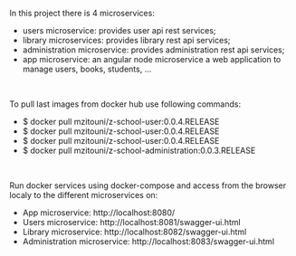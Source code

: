In this project there is 4 microservices:
* users microservice: provides user api rest services;
* library microservices: provides library rest api services;
* administration microservice: provides administration rest api services;
* app microservice: an angular node microservice a web application to manage users, books, students, ...
<br/>

To pull last images from docker hub use following commands:
* $ docker pull mzitouni/z-school-user:0.0.4.RELEASE
* $ docker pull mzitouni/z-school-user:0.0.4.RELEASE
* $ docker pull mzitouni/z-school-user:0.0.4.RELEASE
* $ docker pull mzitouni/z-school-administration:0.0.3.RELEASE
<br/>

Run docker services using docker-compose and access from the browser localy to the different microservices on:
* App microservice: http://localhost:8080/
* Users microservice: http://localhost:8081/swagger-ui.html
* Library microservice: http://localhost:8082/swagger-ui.html
* Administration microservice: http://localhost:8083/swagger-ui.html